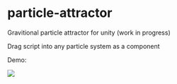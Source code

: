 # particle-attractor

Gravitional particle attractor for unity (work in progress)

Drag script into any particle system as a component

Demo: 

<a href= "https://www.youtube.com/watch?v=Ew4ZQPENMAE"> <img src="https://i.imgur.com/j7RuT1X.gif"> </a>
